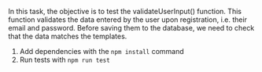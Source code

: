In this task, the objective is to test the validateUserInput() function. This function validates the data entered by the user upon registration, i.e. their email and password. Before saving them to the database, we need to check that the data matches the templates.
 
 1. Add dependencies with the `npm install` command
 2. Run tests with `npm run test`
